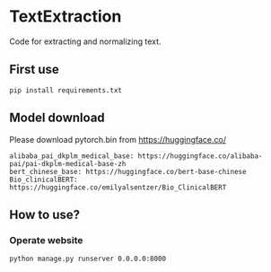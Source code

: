 # TextExtraction
Code for extracting and normalizing text.

## First use
```
pip install requirements.txt
```

## Model download
Please download pytorch.bin from https://huggingface.co/
```
alibaba_pai_dkplm_medical_base: https://huggingface.co/alibaba-pai/pai-dkplm-medical-base-zh
bert_chinese_base: https://huggingface.co/bert-base-chinese
Bio_clinicalBERT: https://huggingface.co/emilyalsentzer/Bio_ClinicalBERT
```

## How to use?
### Operate website
```
python manage.py runserver 0.0.0.0:8000
```
